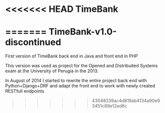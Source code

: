 <<<<<<< HEAD
TimeBank
========
=======
TimeBank-v1.0-discontinued
==========================

First version of TimeBank back end in Java and front end in PHP

This version was used as project for the Opened and Distribuited Systems exam at the University of Perugia in the 2013.

In August of 2014 I started to rewrite the entire project back end with Python+Django+DRF and adapt the front end to work with newly created RESTfull endpoints  
>>>>>>> 43048339ac4d819ab4134a90e93451c89e12ed6c
